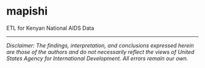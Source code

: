 # mapishi
ETL for Kenyan National AIDS Data

---

*Disclaimer: The findings, interpretation, and conclusions expressed herein are those of the authors and do not necessarily reflect the views of United States Agency for International Development. All errors remain our own.*